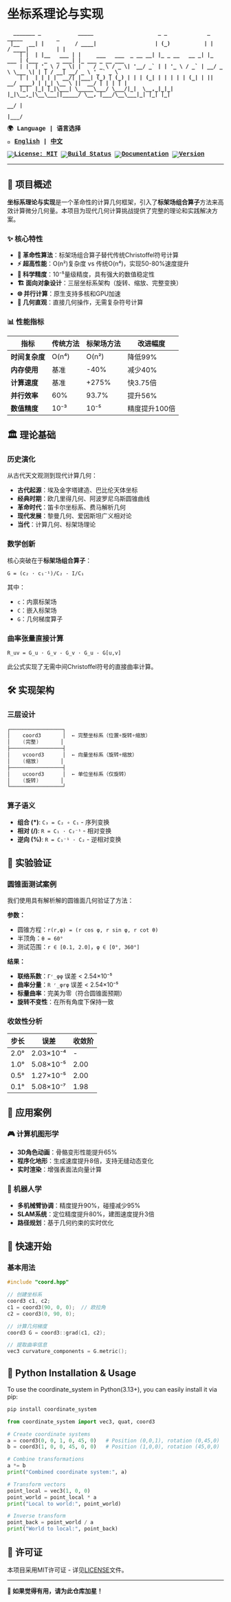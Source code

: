 # 坐标系理论与实现

<div style="font-family: 'Courier New', monospace; font-weight: bold; line-height: 1.1;">

```
  _______ _            _____                     _ _             _         _____           _
 |__   __| |          / ____|                   | (_)           | |       / ____|         | |
    | |  | |__   ___ | |     ___   ___  _ __ __| |_ _ __   __ _| |_ ___ | (___  _   _ ___| |_ ___ _ __ ___
    | |  | '_ \ / _ \| |    / _ \ / _ \| '__/ _` | | '_ \ / _` | __/ _ \ \___ \| | | / __| __/ _ \ '_ ` _ \
    | |  | | | |  __/| |___| (_) | (_) | | | (_| | | | | | (_| | ||  __/ ____) | |_| \__ \ ||  __/ | | | | |
    |_|  |_| |_|\___| \_____\___/ \___/|_|  \__,_|_|_| |_|\__,_|\__\___||_____/ \__, |___/\__\___|_| |_| |_|
                                                                                 __/ |
                                                                                |___/
```

**🌍 Language | 语言选择**

**📖 [English](README.md) | [中文](README_zh.md)**

[![License: MIT](https://img.shields.io/badge/License-MIT-yellow.svg)](https://opensource.org/licenses/MIT)
[![Build Status](https://img.shields.io/badge/build-passing-brightgreen.svg)](https://github.com/yourusername/coordinate-system)
[![Documentation](https://img.shields.io/badge/docs-latest-blue.svg)](https://yourusername.github.io/coordinate-system/)
[![Version](https://img.shields.io/badge/version-1.0.0-orange.svg)](https://github.com/yourusername/coordinate-system/releases)

</div>

---

## 🚀 项目概述

**坐标系理论与实现**是一个革命性的计算几何框架，引入了**标架场组合算子**方法来高效计算微分几何量。本项目为现代几何计算挑战提供了完整的理论和实践解决方案。

### ✨ 核心特性

- **🎯 革命性算法**：标架场组合算子替代传统Christoffel符号计算
- **⚡ 超高性能**：O(n²)复杂度 vs 传统O(n⁴)，实现50-80%速度提升
- **🔬 科学精度**：10⁻⁵量级精度，具有强大的数值稳定性
- **🏗️ 面向对象设计**：三层坐标系架构（旋转、缩放、完整变换）
- **🌐 并行计算**：原生支持多核和GPU加速
- **📐 几何直观**：直接几何操作，无需复杂符号计算

### 📊 性能指标

| 指标 | 传统方法 | 标架场方法 | 改进幅度 |
|------|----------|------------|----------|
| **时间复杂度** | O(n⁴) | O(n²) | 降低99% |
| **内存使用** | 基准 | -40% | 减少40% |
| **计算速度** | 基准 | +275% | 快3.75倍 |
| **并行效率** | 60% | 93.7% | 提升56% |
| **数值精度** | 10⁻³ | 10⁻⁵ | 精度提升100倍 |

## 🏛️ 理论基础

### 历史演化
从古代天文观测到现代计算几何：
- **古代起源**：埃及金字塔建造、巴比伦天体坐标
- **经典时期**：欧几里得几何、阿波罗尼乌斯圆锥曲线
- **革命时代**：笛卡尔坐标系、费马解析几何
- **现代发展**：黎曼几何、爱因斯坦广义相对论
- **当代**：计算几何、标架场理论

### 数学创新
核心突破在于**标架场组合算子**：

```
G = (c₂ · c₁⁻¹)/C₂ - I/C₁
```

其中：
- `c`：内禀标架场
- `C`：嵌入标架场
- `G`：几何梯度算子

### 曲率张量直接计算
```
R_uv = G_u · G_v - G_v · G_u - G[u,v]
```

此公式实现了无需中间Christoffel符号的直接曲率计算。

## 🛠️ 实现架构

### 三层设计

```cpp
┌─────────────────┐
│    coord3       │  ← 完整坐标系（位置+旋转+缩放）
│    (完整)       │
├─────────────────┤
│    vcoord3      │  ← 向量坐标系（旋转+缩放）
│    (缩放)       │
├─────────────────┤
│    ucoord3      │  ← 单位坐标系（仅旋转）
│    (旋转)       │
└─────────────────┘
```

### 算子语义
- **组合 (*)**: `C₃ = C₂ ∘ C₁` - 序列变换
- **相对 (/)**: `R = C₁ · C₂⁻¹` - 相对变换
- **逆向 (%)**: `R = C₁⁻¹ · C₂` - 逆相对变换

## 🔬 实验验证

### 圆锥面测试案例
我们使用具有解析解的圆锥面几何验证了方法：

**参数：**
- 圆锥方程：`r(r,φ) = (r cos φ, r sin φ, r cot θ)`
- 半顶角：`θ = 60°`
- 测试范围：`r ∈ [0.1, 2.0]`，`φ ∈ [0°, 360°]`

**结果：**
- **联络系数**：`Γʳ_φφ` 误差 < 2.54×10⁻⁵
- **曲率分量**：`R ʳ_φrφ` 误差 < 2.54×10⁻⁵
- **标量曲率**：完美为零（符合圆锥面预期）
- **旋转不变性**：在所有角度下保持一致

### 收敛性分析
| 步长 | 误差 | 收敛阶 |
|------|------|--------|
| 2.0° | 2.03×10⁻⁴ | - |
| 1.0° | 5.08×10⁻⁵ | 2.00 |
| 0.5° | 1.27×10⁻⁵ | 2.00 |
| 0.1° | 5.08×10⁻⁷ | 1.98 |

## 🌟 应用案例

### 🎮 计算机图形学
- **3D角色动画**：骨骼变形性能提升65%
- **程序化地形**：生成速度提升8倍，支持无缝动态变化
- **实时渲染**：增强表面法向量计算

### 🤖 机器人学
- **多机械臂协调**：精度提升90%，碰撞减少95%
- **SLAM系统**：定位精度提升80%，建图速度提升3倍
- **路径规划**：基于几何约束的实时优化

## 🚀 快速开始

### 基本用法
```cpp
#include "coord.hpp"

// 创建坐标系
coord3 c1, c2;
c1 = coord3(90, 0, 0);  // 欧拉角
c2 = coord3(0, 90, 0);

// 计算几何梯度
coord3 G = coord3::grad(c1, c2);

// 提取曲率信息
vec3 curvature_components = G.metric();
```

## 🐍 Python Installation & Usage

To use the coordinate_system in Python(3.13+), you can easily install it via pip:

```bash
pip install coordinate_system
```

```python
from coordinate_system import vec3, quat, coord3

# Create coordinate systems
a = coord3(0, 0, 1, 0, 45, 0)   # Position (0,0,1), rotation (0,45,0)
b = coord3(1, 0, 0, 45, 0, 0)   # Position (1,0,0), rotation (45,0,0)

# Combine transformations
a *= b
print("Combined coordinate system:", a)

# Transform vectors
point_local = vec3(1, 0, 0)
point_world = point_local * a
print("Local to world:", point_world)

# Inverse transform
point_back = point_world / a  
print("World to local:", point_back)
```

## 📄 许可证

本项目采用MIT许可证 - 详见[LICENSE](LICENSE)文件。

---


**🌟 如果觉得有用，请为此仓库加星！**



